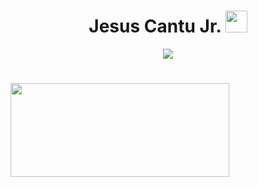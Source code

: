<h1 align="center"> Jesus Cantu Jr. <img src="https://media.giphy.com/media/hvRJCLFzcasrR4ia7z/giphy.gif" width="35"></h1>
<!-- Heading 1 element centered with the name "Jesus Cantu Jr." and an image -->

<p align="center">
  <a href="https://github.com/fairyland0926">
    <img src="https://readme-typing-svg.herokuapp.com/?lines=Researcher;Data%20Scientist;Software%20Engineer;Data%20Engineer;5%2B%20years%20of%20coding%20experience;Always%20learning%20new%20tech&font=Pacifico&center=true&width=550&height=80&color=2A9D2A&vCenter=true&size=45%22">
  </a>
</p>
<!-- Paragraph element centered with a link to a GitHub profile and an image with multiple lines of text -->

<h1 align="center"></h1>
<!-- Empty heading 1 element centered -->

<img align="left" height="150px" width="350px" src="https://github-readme-stats.vercel.app/api?username=jesusc1&count_private=true&show_icons=true&theme=dark" />
<!-- Image aligned to the left displaying GitHub statistics -->
